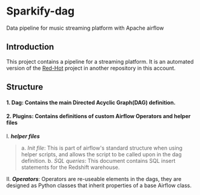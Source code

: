 # Sparkify-dag
Data pipeline for music streaming platform with Apache airflow


## Introduction 

This project contains a pipeline for a streaming platform. It is an automated version of the [Red-Hot](https://github.com/donsolana/Red-Hot) project in another repository in this account. 

## Structure
#### 1. Dag: Contains the main **Directed Acyclic Graph(DAG)** definition.
#### 2. Plugins: Contains definitions of custom Airflow Operators and helper files

I. ***helper files*** 

> a. *Init file*: This is part of airflow's standard structure when using helper scripts, and allows the script to be called upon in the dag definition.
> b. *SQL queries*: This document contains SQL insert statements for the Redshift warehouse.

II. ***Operators***: Operators are re-useable elements in the dags, they are designed as Python classes that inherit properties of a base Airflow class.


   


